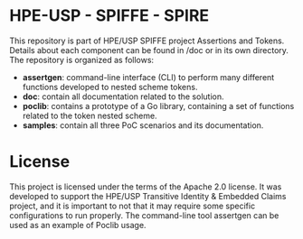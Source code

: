 # HPE-USP - SPIFFE - SPIRE 
This repository is part of HPE/USP SPIFFE project Assertions and Tokens. Details about each component can be found in /doc or in its own directory. The repository is organized as follows:

- **assertgen**: command-line interface (CLI) to perform many different functions developed to nested scheme tokens.
- **doc**: contain all documentation related to the solution.
- **poclib**: contains a prototype of a Go library, containing a set of functions related to the token nested scheme.
- **samples**: contain all three PoC scenarios and its documentation.

# License
This project is licensed under the terms of the Apache 2.0 license. It was developed to support the HPE/USP Transitive Identity & Embedded Claims project, and it is important to not that it may require some specific configurations to run properly. The command-line tool assertgen can be used as an example of Poclib usage.

